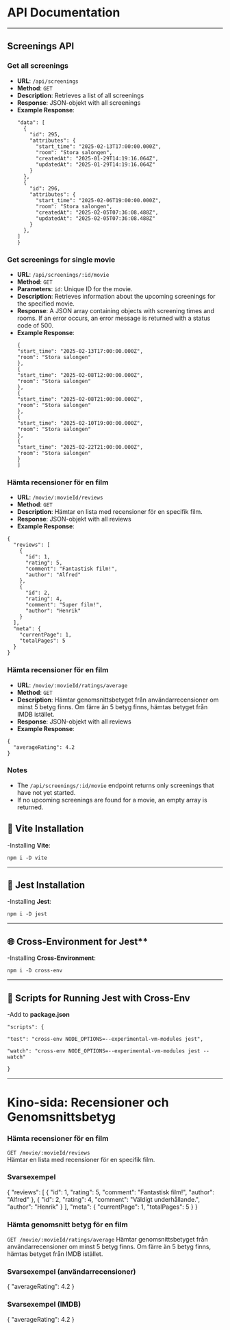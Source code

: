 # API Documentation

---

## Screenings API

### Get all screenings

- **URL**: `/api/screenings`
- **Method**: `GET`
- **Description**: Retrieves a list of all screenings
- **Response**: JSON-objekt with all screenings
- **Example Response**:
  ```{
  "data": [
    {
      "id": 295,
      "attributes": {
        "start_time": "2025-02-13T17:00:00.000Z",
        "room": "Stora salongen",
        "createdAt": "2025-01-29T14:19:16.064Z",
        "updatedAt": "2025-01-29T14:19:16.064Z"
      }
    },
    {
      "id": 296,
      "attributes": {
        "start_time": "2025-02-06T19:00:00.000Z",
        "room": "Stora salongen",
        "createdAt": "2025-02-05T07:36:08.488Z",
        "updatedAt": "2025-02-05T07:36:08.488Z"
      }
    },
  ]
  }
  ```

### Get screenings for single movie

- **URL**: `/api/screenings/:id/movie`
- **Method**: `GET`
- **Parameters**:
  `id`: Unique ID for the movie.
- **Description**: Retrieves information about the upcoming screenings for the specified movie.
- **Response**: A JSON array containing objects with screening times and rooms. If an error occurs, an error message is returned with a status code of 500.
- **Example Response**:
  ```[
  {
  "start_time": "2025-02-13T17:00:00.000Z",
  "room": "Stora salongen"
  },
  {
  "start_time": "2025-02-08T12:00:00.000Z",
  "room": "Stora salongen"
  },
  {
  "start_time": "2025-02-08T21:00:00.000Z",
  "room": "Stora salongen"
  },
  {
  "start_time": "2025-02-10T19:00:00.000Z",
  "room": "Stora salongen"
  },
  {
  "start_time": "2025-02-22T21:00:00.000Z",
  "room": "Stora salongen"
  }
  ]
  ```

### Hämta recensioner för en film

- **URL**: `/movie/:movieId/reviews`
- **Method**: `GET`
- **Description**: Hämtar en lista med recensioner för en specifik film.
- **Response**: JSON-objekt with all reviews
- **Example Response**:

```
{
  "reviews": [
    {
      "id": 1,
      "rating": 5,
      "comment": "Fantastisk film!",
      "author": "Alfred"
    },
    {
      "id": 2,
      "rating": 4,
      "comment": "Super film!",
      "author": "Henrik"
    }
  ],
  "meta": {
    "currentPage": 1,
    "totalPages": 5
  }
}
```

### Hämta recensioner för en film

- **URL**: `/movie/:movieId/ratings/average`
- **Method**: `GET`
- **Description**: Hämtar genomsnittsbetyget från användarrecensioner om minst 5 betyg finns.
  Om färre än 5 betyg finns, hämtas betyget från IMDB istället.
- **Response**: JSON-objekt with all reviews
- **Example Response**:

```
{
  "averageRating": 4.2
}
```

### Notes

- The `/api/screenings/:id/movie` endpoint returns only screenings that have not yet started.
- If no upcoming screenings are found for a movie, an empty array is returned.

## 🚀 Vite Installation

-Installing **Vite**:

`npm i -D vite`

---

## 🧪 Jest Installation

-Installing **Jest**:

`npm i -D jest`

---

## 🌐 Cross-Environment for Jest\*\*

-Installing **Cross-Environment**:

`npm i -D cross-env`

---

## 📜 Scripts for Running Jest with Cross-Env

-Add to **package.json**

`"scripts": {`

`"test": "cross-env NODE_OPTIONS=--experimental-vm-modules jest",`

`"watch": "cross-env NODE_OPTIONS=--experimental-vm-modules jest --watch"`

`}`

---

# Kino-sida: Recensioner och Genomsnittsbetyg

### Hämta recensioner för en film

`GET /movie/:movieId/reviews`  
Hämtar en lista med recensioner för en specifik film.

### Svarsexempel

{
"reviews": [
{
"id": 1,
"rating": 5,
"comment": "Fantastisk film!",
"author": "Alfred"
},
{
"id": 2,
"rating": 4,
"comment": "Väldigt underhållande.",
"author": "Henrik"
}
],
"meta": {
"currentPage": 1,
"totalPages": 5
}
}

### Hämta genomsnitt betyg för en film

`GET /movie/:movieId/ratings/average`
Hämtar genomsnittsbetyget från användarrecensioner om minst 5 betyg finns.
Om färre än 5 betyg finns, hämtas betyget från IMDB istället.

### Svarsexempel (användarrecensioner)

{
"averageRating": 4.2
}

### Svarsexempel (IMDB)

{
"averageRating": 4.2
}
